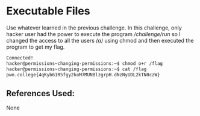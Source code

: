 # Executable Files
Use whatever learned in the previous challenge.
	In this challenge, only hacker user had the power to execute the program */challenge/run* so I changed the access to all the users *(a)* using chmod and then executed the program to get my flag.

```bash
Connected!
hacker@permissions~changing-permissions:~$ chmod o+r /flag
hacker@permissions~changing-permissions:~$ cat /flag
pwn.college{4qKyb61R5fgy2koM7MUNBlzgrpH.dNzNyUDL2kTN0czW}
```
## References Used:
None
